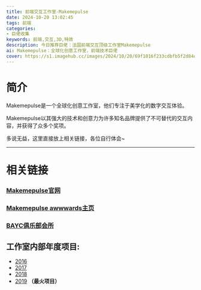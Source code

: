 ```yaml
---
title: 前端交互工作室-Makemepulse
date: 2024-10-20 13:02:45
tags: 前端
categories: 
- 巨佬收集
keywords: 前端,交互,3D,特效
description: 今日推荐巨佬：法国前端交互顶级工作室Makemepulse
ai: Makemepulse：全球化创意工作室，前端技术巨佬
cover: https://s1.imagehub.cc/images/2024/10/20/69f1016f233cdbfb5f2d84db92c09150.png
---
```


# 简介

Makemepulse是一个全球化创意工作室，他们专注于美学化的数字交互体验。

Makemepulse以其强大的技术和创意力为许多知名品牌提供了不可替代的交互内容，并获得了众多个奖项。

多说无益，这里直接放上相关链接，各位自行体会~

---

# 相关链接

### [Makemepulse官网](https://www.makemepulse.com/ "官网")

### [Makemepulse awwwards主页](https://www.awwwards.com/makemepulse/ "awwwards主页")

### [BAYC俱乐部会所](https://www.boredapeyachtclub.com/ "BAYC俱乐部会所")

## 工作室内部年度项目:
- [2016](https://2016.makemepulse.com/ "2016")
- [2017](https://2017.makemepulse.com/ "2017")
- [2018](https://2018.makemepulse.com/ "2018")
- [2019](https://2019.makemepulse.com/ "2019") **（最火项目）**
